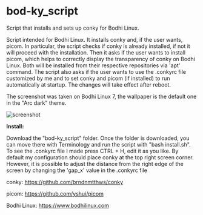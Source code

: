 # bod-ky_script
Script that installs and sets up conky for Bodhi Linux.

Script intended for Bodhi Linux. It installs conky and, if the user wants, picom. In particular, the script checks if conky is already installed, if not it will proceed with the installation. Then it asks if the user wants to install picom, which helps to correctly display the transparency of conky on Bodhi Linux. Both will be installed from their respective repositories via 'apt' command. The script also asks if the user wants to use the .conkyrc file customized by me and to set conky and picom (if installed) to run automatically at startup. The changes will take effect after reboot. 

The screenshot was taken on Bodhi Linux 7, the wallpaper is the default one in the "Arc dark" theme.

![screenshot](https://github.com/user-attachments/assets/85e0e8d4-86cb-45fd-9d29-a9f986c17399)

**Install:**

Download the "bod-ky_script" folder. Once the folder is downloaded, you can move there with Terminology and run the script with "bash install.sh". To see the .conkyrc file I made press CTRL + H, edit it as you like. By default my configuration should place conky at the top right screen corner. However, it is possible to adjust the distance from the right edge of the screen by changing the 'gap_x' value in the .conkyrc file

conky: https://github.com/brndnmtthws/conky

picom: https://github.com/yshui/picom

Bodhi Linux: https://www.bodhilinux.com
